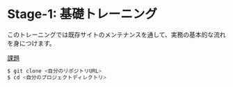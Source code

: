 # Stage-1: 基礎トレーニング

このトレーニングでは既存サイトのメンテナンスを通して、実務の基本的な流れを身につけます。

[課題]()

```bash
$ git clone <自分のリポジトリURL>
$ cd <自分のプロジェクトディレクトリ>
```